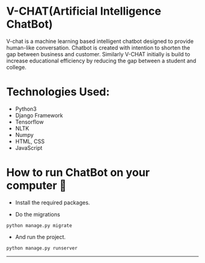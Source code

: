 # V-CHAT(Artificial Intelligence ChatBot)


V-chat is a machine learning based intelligent chatbot designed to provide human-like conversation. 
Chatbot is created with intention to shorten the gap between business and customer. Similarly V-CHAT initially is build to increase educational efficiency by reducing the gap between a student and college. 



# Technologies Used:
- Python3
- Django Framework
- Tensorflow
- NLTK
- Numpy
- HTML, CSS
- JavaScript

# How to run ChatBot on your computer 🤔

- Install the required packages.

- Do the migrations 
```
python manage.py migrate
```
- And run the project.
```
python manage.py runserver
```
***

